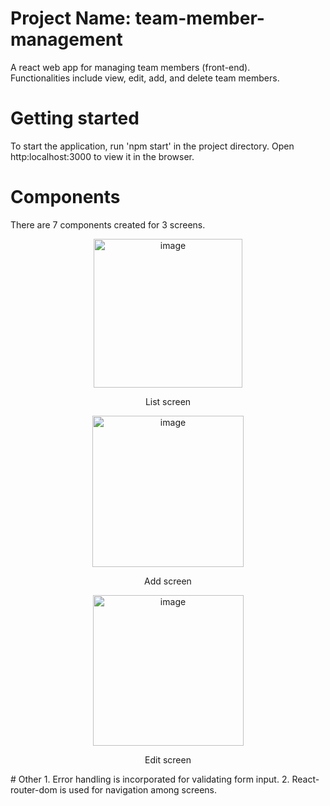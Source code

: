 # Project Name: team-member-management

A react web app for managing team members (front-end).  
Functionalities include view, edit, add, and delete team members.


# Getting started 
To start the application, run 'npm start' in the project directory.
Open http:localhost:3000 to view it in the browser.

# Components  
There are 7 components created for 3 screens.
<div align=center>
<img width="238" alt="image" src="https://user-images.githubusercontent.com/77893385/157297267-517ce629-17eb-4de9-839d-62916012333c.png">
  <p>List screen</p>
  </div>
    <div align=center>
<img width="242" alt="image" src="https://user-images.githubusercontent.com/77893385/157296068-41fb28f7-d019-4fac-bf7f-8ffbd0e75b19.png">
   <p>Add screen</p>
      </div>
      <div align=center>
      <img width="241" alt="image" src="https://user-images.githubusercontent.com/77893385/157296121-633e980b-407b-4b49-b390-3766391a8237.png">
   <p>Edit screen</p>
</div>
# Other
1. Error handling is incorporated for validating form input.
2. React-router-dom is used for navigation among screens.  
